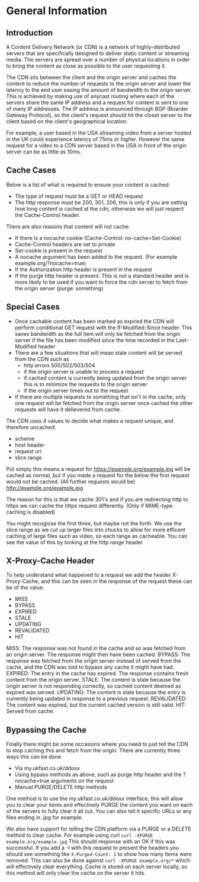 # General Information

## Introduction

A Content Delivery Network (or CDN) is a network of highly-distributed servers that are specifically designed to deliver static content or streaming media. The servers are spread over a number of physical locations in order to bring the content as close as possible to the user requesting it.

The CDN sits between the client and the origin server and caches the content to reduce the number of requests to the origin  server and lower the latency to the end user easing the amount of bandwidth to the origin server. This is achieved by making use of anycast routing where each of the servers share the same IP address and a request for content is sent to one of many IP addresses. The IP address is announced through BGP (Boarder Gateway Protocol), so the client's request should hit the closet server to the client based on the client's geographical location.

For example, a user based in the USA streaming video from a server hosted in the UK could experience latency of 75ms or higher. However the same request for a video to a CDN server based in the USA in front of the origin server can be as little as 10ms.

## Cache Cases

Below is a list of what is required to ensure your content is cached:

* The type of request must be a GET or HEAD request
* The http response must be 200, 301, 206, this is only if you are setting how long content is cached at the cdn, otherwise we will just respect the Cache-Control header.

There are also reasons that content will not cache:

* If there is a nocache cookie (Cache-Control: no-cache=Set-Cookie)
* Cache-Control headers are set to private
* Set-cookie is present in the request
* A nocache argument has been added to the request. (For example example.org/?nocache=true)
* If the Authorization http header is present in the request
* If the purge http header is present. This is not a standard header and is more likely to be used if you want to force the cdn server to fetch from the origin server (purge: something)

## Special Cases

* Once cachable content has been marked as expired the CDN will perform conditional GET request with the If-Modified-Since header. This saves bandwidth as the full item will only be fetched from the origin server if the file has been modified since the time recorded in the Last-Modified header
* There are a few situations that will mean stale content will be served from the CDN such as
   * http errors 500/502/503/504
   * if the origin server is unable to process a request
   * if cached content is currently being updated from the origin server this is to minimize the requests to the origin server
   * if the origin server times out to the request
* If there are multiple requests to something that isn't in the cache, only one request will be fetched from the origin server once cached the other requests will have it delievered from cache.

The CDN uses 4 values to decide what makes a request unique, and therefore uncached:

* scheme
* host header
* request uri
* slice range

Put simply this means a request for
https://example.org/example.jpg
will be cached as normal, but if you made a request for the below the first request would not be cached. (All further requests would be)
http://example.org/example.jpg

The reason for this is that we cache 301's and if you are redirecting http to https we can cache the https request differently. (Only if MIME-type caching is disabled)

You might recognise the first three, but maybe not the forth. We use the slice range as we cut up larger files into chucks to allow for more efficent caching of large files such as video, so each range as cacheable. You can see the value of this by looking at the http range header

## X-Proxy-Cache Header

To help understand what happened to a request we add the header X-Proxy-Cache, and this can be seen in the response of the request these can be of the value.

* MISS
* BYPASS
* EXPIRED
* STALE
* UPDATING
* REVALIDATED
* HIT

MISS: The response was not found in the cache and so was fetched from an origin server. The response might then have been cached.
BYPASS: The response was fetched from the origin server instead of served from the cache, and the CDN was told to bypass any cache it might have had.
EXPIRED: The entry in the cache has expired. The response contains fresh content from the origin server.
STALE: The content is stale because the origin server is not responding correctly, so cached content deemed as expired was served.
UPDATING: The content is stale because the entry is currently being updated in response to a previous request.
REVALIDATED: The content was expired, but the current cached version is still valid.
HIT: Served from cache.

## Bypassing the Cache

Finally there might be some occasions where you need to just tell the CDN to stop caching this and fetch from the origin. There are currently three ways this can be done

* Via my.ukfast.co.uk/ddosx
* Using bypass methods as above, such as purge http header and the ?nocache=true arguments on the request
* Manual PURGE/DELETE http methods

One method is to use the my.ukfast.co.uk/ddosx interface, this will allow you to clear your items and effectively PURGE the content you want on each of the servers to fully clear it all out. You can also tell it specific URLs or any files ending in .jpg for example.

We also have support for telling the CDN platform via a PURGE or a DELETE method to clear cache. For example using curl `curl -XPURGE example.org/example.jpg` This should response with an OK if this was successful. If you add a -I with this request to present the headers you should see something like `X-Purged-Count: 1` to show how many items were removed. This can also be done against `curl -XPURGE example.org/*` which will effectively clear everything. Cache is stored on each server locally, so this method will only clear the cache on the server it hits.
